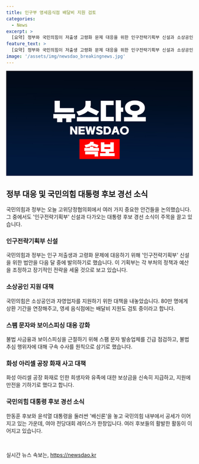 ```yaml
---
title: 인구부 영세음식점 배달비 지원 검토
categories:
  - News
excerpt: >
  [요약] 정부와 국민의힘이 저출생 고령화 문제 대응을 위한 인구전략기획부 신설과 소상공인 지원대책 등을 협의했습니다. 국민의힘 전당대회에서 각 후보들 사이의 갈등과 공세가 이어지고 있으며, 민주당에서는 이재명 전 대표에 대한 연임론이 뚜렷해지고 있는 상황입니다.
feature_text: >
  [요약] 정부와 국민의힘이 저출생 고령화 문제 대응을 위한 인구전략기획부 신설과 소상공인 지원대책 등을 협의했습니다. 국민의힘 전당대회에서 각 후보들 사이의 갈등과 공세가 이어지고 있으며, 민주당에서는 이재명 전 대표에 대한 연임론이 뚜렷해지고 있는 상황입니다.
image: '/assets/img/newsdao_breakingnews.jpg'
---
```


<p><img src="/assets/img/newsdao_breakingnews.jpg" alt="koreaapp 속보" /></p>

<h2 data-ke-size="size26">정부 대응 및 국민의힘 대통령 후보 경선 소식</h2>

<p data-ke-size="size16">국민의힘과 정부는 오늘 고위당정협의회에서 여러 가지 중요한 안건들을 논의했습니다. 그 중에서도 '인구전략기획부' 신설과 다가오는 대통령 후보 경선 소식이 주목을 끌고 있습니다.</p>

<h3>인구전략기획부 신설</h3>

<p data-ke-size="size16">국민의힘과 정부는 인구 저출생과 고령화 문제에 대응하기 위해 '인구전략기획부' 신설을 위한 법안을 다음 달 중에 발의하기로 했습니다. 이 기획부는 각 부처의 정책과 예산을 조정하고 장기적인 전략을 세울 것으로 보고 있습니다.</p>

<h3>소상공인 지원 대책</h3>

<p data-ke-size="size16">국민의힘은 소상공인과 자영업자를 지원하기 위한 대책을 내놓았습니다. 80만 명에게 상환 기간을 연장해주고, 영세 음식점에는 배달비 지원도 검토 중이라고 합니다.</p>

<h3>스팸 문자와 보이스피싱 대응 강화</h3>

<p data-ke-size="size16">불법 사금융과 보이스피싱을 근절하기 위해 스팸 문자 발송업체를 긴급 점검하고, 불법 추심 행위자에 대해 구속 수사를 원칙으로 삼기로 했습니다.</p>

<h3>화성 아리셀 공장 화재 사고 대책</h3>

<p data-ke-size="size16">화성 아리셀 공장 화재로 인한 희생자와 유족에 대한 보상금을 신속히 지급하고, 지원에 만전을 기하기로 했다고 합니다.</p>

<h3>국민의힘 대통령 후보 경선 소식</h3>

<p data-ke-size="size16">한동훈 후보와 윤석열 대통령을 둘러싼 '배신론'을 놓고 국민의힘 내부에서 공세가 이어지고 있는 가운데, 여야 전당대회 레이스가 한창입니다. 여러 후보들의 활발한 활동이 이어지고 있습니다.</p>

<p data-ke-size="size16">&nbsp;</p>
실시간 뉴스 속보는, <a href="https://newsdao.kr" rel="dofollow">https://newsdao.kr</a>


